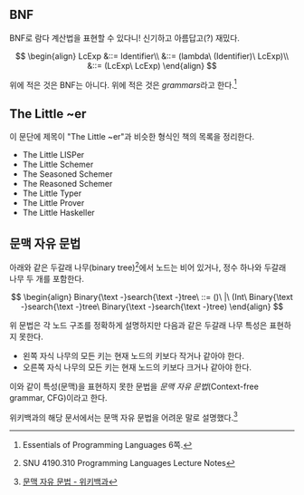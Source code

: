 ## BNF

BNF로 람다 계산법을 표현할 수 있다니! 신기하고 아름답고(?) 재밌다.

$$
\begin{align}
LcExp &::= Identifier\\
&::= (lambda\ (Identifier)\ LcExp)\\
&::= (LcExp\ LcExp)
\end{align}
$$

위에 적은 것은 BNF는 아니다. 위에 적은 것은 *grammars*라고 한다.[^1]

[^1]: Essentials of Programming Languages 6쪽.

## The Little ~er

이 문단에 제목이 "The Little ~er"과 비슷한 형식인 책의 목록을 정리한다.

* The Little LISPer
* The Little Schemer
* The Seasoned Schemer
* The Reasoned Schemer
* The Little Typer
* The Little Prover
* The Little Haskeller

## 문맥 자유 문법

아래와 같은 두갈래 나무(binary tree)[^2]에서 노드는 비어 있거나, 정수 하나와 두갈래 나무 두 개를 포함한다.

[^2]: SNU 4190.310 Programming Languages Lecture Notes

$$
\begin{align}
Binary{\text -}search{\text -}tree\ ::= ()\ |\ (Int\ Binary{\text -}search{\text -}tree\ Binary{\text -}search{\text -}tree)
\end{align}
$$

위 문법은 각 노드 구조를 정확하게 설명하지만 다음과 같은 두갈래 나무 특성은 표현하지 못한다.

* 왼쪽 자식 나무의 모든 키는 현재 노드의 키보다 작거나 같아야 한다.
* 오른쪽 자식 나무의 모든 키는 현재 노드의 키보다 크거나 같아야 한다.

이와 같이 특성(문맥)을 표현하지 못한 문법을 *문맥 자유 문법*(Context-free grammar, CFG)이라고 한다.

위키백과의 해당 문서에서는 문맥 자유 문법을 어려운 말로 설명했다.[^3]

[^3]: [문맥 자유 문법 - 위키백과](https://ko.wikipedia.org/wiki/%EB%AC%B8%EB%A7%A5_%EC%9E%90%EC%9C%A0_%EB%AC%B8%EB%B2%95)
